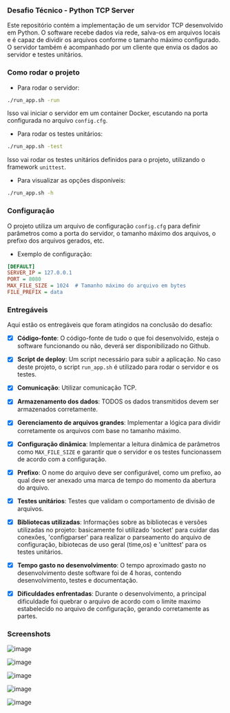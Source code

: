 ﻿### Desafio Técnico - Python TCP Server

Este repositório contém a implementação de um servidor TCP desenvolvido em Python. O software recebe dados via rede, salva-os em arquivos locais e é capaz de dividir os arquivos conforme o tamanho máximo configurado. O servidor também é acompanhado por um cliente que envia os dados ao servidor e testes unitários.

### Como rodar o projeto

- Para rodar o servidor:

```bash
./run_app.sh -run
```

Isso vai iniciar o servidor em um container Docker, escutando na porta configurada no arquivo `config.cfg`.

- Para rodar os testes unitários:

```bash
./run_app.sh -test
```

Isso vai rodar os testes unitários definidos para o projeto, utilizando o framework `unittest`.

- Para visualizar as opções disponíveis:

```bash
./run_app.sh -h
```

### Configuração

O projeto utiliza um arquivo de configuração `config.cfg` para definir parâmetros como a porta do servidor, o tamanho máximo dos arquivos, o prefixo dos arquivos gerados, etc.

- Exemplo de configuração:

```ini
[DEFAULT]
SERVER_IP = 127.0.0.1
PORT = 8080
MAX_FILE_SIZE = 1024  # Tamanho máximo do arquivo em bytes
FILE_PREFIX = data
```

### Entregáveis

Aqui estão os entregáveis que foram atingidos na conclusão do desafio:

- [x] **Código-fonte**: O código-fonte de tudo o que foi desenvolvido, esteja o software funcionando ou não, deverá ser disponibilizado no Github.
      
- [x] **Script de deploy**: Um script necessário para subir a aplicação. No caso deste projeto, o script `run_app.sh` é utilizado para rodar o servidor e os testes.
      
- [x] **Comunicação**: Utilizar comunicação TCP.
      
- [x] **Armazenamento dos dados**: TODOS os dados transmitidos devem ser armazenados corretamente.
      
- [x] **Gerenciamento de arquivos grandes**: Implementar a lógica para dividir corretamente os arquivos com base no tamanho máximo.
      
- [x] **Configuração dinâmica**: Implementar a leitura dinâmica de parâmetros como `MAX_FILE_SIZE` e garantir que o servidor e os testes funcionassem de acordo com a configuração.
      
- [x] **Prefixo**: O nome do arquivo deve ser configurável, como um prefixo, ao qual deve ser anexado uma marca de tempo do momento da abertura do arquivo.
      
- [x] **Testes unitários**: Testes que validam o comportamento de divisão de arquivos.
      
- [x] **Bibliotecas utilizadas**: Informações sobre as bibliotecas e versões utilizadas no projeto: basicamente foi utilizado 'socket' para cuidar das conexões, 'configparser' para realizar o parseamento do arquivo de configuração, bibiotecas de uso geral (time,os) e 'unittest' para os testes unitários.
      
- [x] **Tempo gasto no desenvolvimento**: O tempo aproximado gasto no desenvolvimento deste software foi de 4 horas, contendo desenvolvimento, testes e documentação.
      
- [x] **Dificuldades enfrentadas**: Durante o desenvolvimento, a principal dificuldade foi quebrar o arquivo de acordo com o limite maximo estabelecido no arquivo de configuração, gerando corretamente as partes.

### Screenshots

![image](https://github.com/user-attachments/assets/9b70e4a2-9e86-49c6-8f36-7b56ded3a902)

![image](https://github.com/user-attachments/assets/9289569d-4c24-4f5d-96a6-ce8f2d9cfc05)

![image](https://github.com/user-attachments/assets/5b99a05f-34f6-4608-8fa0-a93669dd782f)

![image](https://github.com/user-attachments/assets/6c9bc296-425e-4e17-8096-c1fc0704e98e)

![image](https://github.com/user-attachments/assets/17d8537d-68fb-4679-a0ff-7bcf4653daa4)




